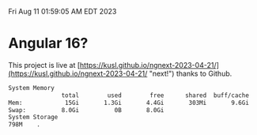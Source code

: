 Fri Aug 11 01:59:05 AM EDT 2023

# Angular 16?


This project is live at [https://kusl.github.io/ngnext-2023-04-21/](https://kusl.github.io/ngnext-2023-04-21/ "next!") thanks to Github.

```bash
System Memory
               total        used        free      shared  buff/cache   available
Mem:            15Gi       1.3Gi       4.4Gi       303Mi       9.6Gi        13Gi
Swap:          8.0Gi          0B       8.0Gi
System Storage
798M	.
```
